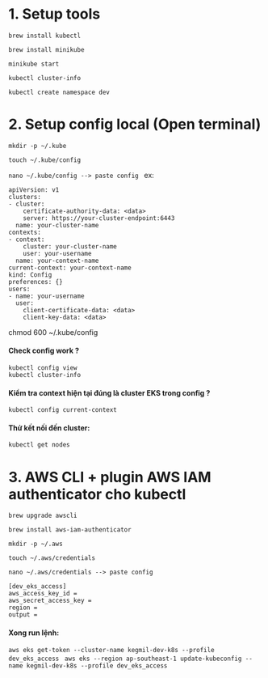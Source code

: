 # 1. Setup tools
```brew install kubectl```

```brew install minikube```

```minikube start```

```kubectl cluster-info```

```kubectl create namespace dev```

# 2. Setup config local (Open terminal)

```mkdir -p ~/.kube```

```touch ~/.kube/config```

```nano ~/.kube/config --> paste config ```
ex: 
```
apiVersion: v1
clusters:
- cluster:
    certificate-authority-data: <data>
    server: https://your-cluster-endpoint:6443
  name: your-cluster-name
contexts:
- context:
    cluster: your-cluster-name
    user: your-username
  name: your-context-name
current-context: your-context-name
kind: Config
preferences: {}
users:
- name: your-username
  user:
    client-certificate-data: <data>
    client-key-data: <data>
```
chmod 600 ~/.kube/config

#### Check config work ?
```
kubectl config view
kubectl cluster-info
```

#### Kiểm tra context hiện tại đúng là cluster EKS trong config ?
```
kubectl config current-context
```

#### Thử kết nối đến cluster:
```
kubectl get nodes
```

# 3. AWS CLI + plugin AWS IAM authenticator cho kubectl
```
brew upgrade awscli
```

```
brew install aws-iam-authenticator
```

```mkdir -p ~/.aws```

```touch ~/.aws/credentials```

```nano ~/.aws/credentials --> paste config ```

```
[dev_eks_access] 
aws_access_key_id =  
aws_secret_access_key =
region =
output =
```

#### Xong run lệnh: 
```aws eks get-token --cluster-name kegmil-dev-k8s --profile dev_eks_access ```
```aws eks --region ap-southeast-1 update-kubeconfig --name kegmil-dev-k8s --profile dev_eks_access ```
